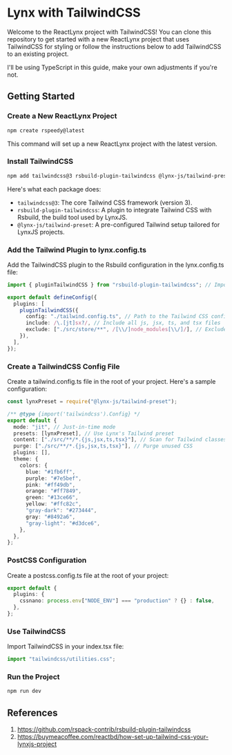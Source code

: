 # Lynx with TailwindCSS

Welcome to the ReactLynx project with TailwindCSS! You can clone this repository to get started with a new ReactLynx project that uses TailwindCSS for styling or follow the instructions below to add TailwindCSS to an existing project.

I'll be using TypeScript in this guide, make your own adjustments if you're not.

## Getting Started

### Create a New ReactLynx Project

```bash
npm create rspeedy@latest
```

This command will set up a new ReactLynx project with the latest version.

### Install TailwindCSS

```bash
npm add tailwindcss@3 rsbuild-plugin-tailwindcss @lynx-js/tailwind-preset -D
```

Here's what each package does:
- `tailwindcss@3`: The core Tailwind CSS framework (version 3).
- `rsbuild-plugin-tailwindcss`: A plugin to integrate Tailwind CSS with Rsbuild, the build tool used by LynxJS.
- `@lynx-js/tailwind-preset`: A pre-configured Tailwind setup tailored for LynxJS projects.

### Add the Tailwind Plugin to lynx.config.ts

Add the TailwindCSS plugin to the Rsbuild configuration in the lynx.config.ts file:

```typescript
import { pluginTailwindCSS } from "rsbuild-plugin-tailwindcss"; // Import the TailwindCSS plugin

export default defineConfig({
  plugins: [
    pluginTailwindCSS({
      config: "./tailwind.config.ts", // Path to the Tailwind CSS config file
      include: /\.[jt]sx?/, // Include all js, jsx, ts, and tsx files
      exclude: ["./src/store/**", /[\\/]node_modules[\\/]/], // Exclude these directories
    }),
  ],
});
```

### Create a TailwindCSS Config File

Create a tailwind.config.ts file in the root of your project. Here's a sample configuration:

```typescript
const lynxPreset = require("@lynx-js/tailwind-preset");

/** @type {import('tailwindcss').Config} */
export default {
  mode: "jit", // Just-in-time mode
  presets: [lynxPreset], // Use Lynx's Tailwind preset
  content: ["./src/**/*.{js,jsx,ts,tsx}"], // Scan for Tailwind classes
  purge: ["./src/**/*.{js,jsx,ts,tsx}"], // Purge unused CSS
  plugins: [],
  theme: {
    colors: {
      blue: "#1fb6ff",
      purple: "#7e5bef",
      pink: "#ff49db",
      orange: "#ff7849",
      green: "#13ce66",
      yellow: "#ffc82c",
      "gray-dark": "#273444",
      gray: "#8492a6",
      "gray-light": "#d3dce6",
    },
  },
};
```

### PostCSS Configuration

Create a postcss.config.ts file at the root of your project:

```typescript
export default {
  plugins: {
    cssnano: process.env["NODE_ENV"] === "production" ? {} : false,
  },
};
```

### Use TailwindCSS

Import TailwindCSS in your index.tsx file:

```typescript
import "tailwindcss/utilities.css";
```

### Run the Project

```bash
npm run dev
```

## References
1. https://github.com/rspack-contrib/rsbuild-plugin-tailwindcss
2. https://buymeacoffee.com/reactbd/how-set-up-tailwind-css-your-lynxjs-project